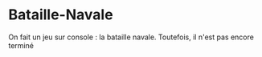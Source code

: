 # Bataille-Navale

On fait un jeu sur console : la bataille navale. Toutefois, il n'est pas encore terminé
